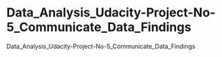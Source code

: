 # Data_Analysis_Udacity-Project-No-5_Communicate_Data_Findings
Data_Analysis_Udacity-Project-No-5_Communicate_Data_Findings

